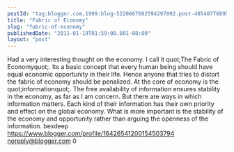 ```yaml
---
postId: "tag:blogger.com,1999:blog-5220667602594297892.post-4854077689585676264"
title: "Fabric of Economy"
slug: "fabric-of-economy"
publishedDate: "2011-01-19T01:59:00.001-08:00"
layout: "post"
---
```


Had a very interesting thought on the economy. I call it quot;The Fabric of
Economyquot;. Its a basic concept that every human being should have equal
economic opportunity in their life. Hence anyone that tries to distort the
fabric of economy should be penalized. At the core of economy is the
quot;informationquot;. The free availability of information ensures stability
in the economy, as far as I am concern. But there are ways in which
information matters. Each kind of their information has their own priority and
effect on the global economy. What is more important is the stability of the
economy and opportunity rather than arguing the openness of the information.
bexdeep https://www.blogger.com/profile/16426541200154503794
noreply@blogger.com 0

